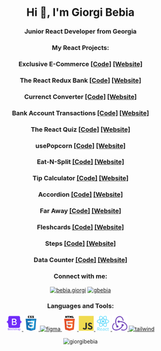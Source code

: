<h1 align="center">Hi 👋, I'm Giorgi Bebia</h1>
    <h3 align="center">Junior React Developer from Georgia</h3>

<h3 align="center">My React Projects:</h3>

<div align="center">
      <h3>
        Exclusive E-Commerce
        <a
          href="https://github.com/GiorgiBebia/Exclusive_E-Commerce"
          target="_blank"
          >[Code]</a
        >
        <a
          href="https://giorgibebia.github.io/Exclusive_E-Commerce/"
          target="_blank"
          >[Website]</a
        >
      </h3>
    </div>
    <div align="center">
      <h3>
        The React Redux Bank
        <a
          href="https://github.com/GiorgiBebia/The_React_Redux_Bank"
          target="_blank"
          >[Code]</a
        >
        <a
          href="https://giorgibebia.github.io/The_React_Redux_Bank/"
          target="_blank"
          >[Website]</a
        >
      </h3>
    </div>
    <div align="center">
      <h3>
        Currenct Converter
        <a
          href="https://github.com/GiorgiBebia/Currency_Converter"
          target="_blank"
          >[Code]</a
        >
        <a
          href="https://giorgibebia.github.io/Currency_Converter/"
          target="_blank"
          >[Website]</a
        >
      </h3>
    </div>
    <div align="center">
      <h3>
        Bank Account Transactions
        <a
          href="https://github.com/GiorgiBebia/Bank_Account_Transactions"
          target="_blank"
          >[Code]</a
        >
        <a
          href="https://giorgibebia.github.io/Bank_Account_Transactions/"
          target="_blank"
          >[Website]</a
        >
      </h3>
    </div>
    <div align="center">
      <h3>
        The React Quiz
        <a href="https://github.com/GiorgiBebia/The_React_Quiz" target="_blank"
          >[Code]</a
        >
        <a href="https://giorgibebia.github.io/The_React_Quiz/" target="_blank"
          >[Website]</a
        >
      </h3>
    </div>
    <div align="center">
      <h3>
        usePopcorn
        <a href="https://github.com/GiorgiBebia/usePopcorn" target="_blank"
          >[Code]</a
        >
        <a href="https://giorgibebia.github.io/usePopcorn/" target="_blank"
          >[Website]</a
        >
      </h3>
    </div>
    <div align="center">
      <h3>
        Eat-N-Split
        <a href="https://github.com/GiorgiBebia/Eat-N-Split" target="_blank"
          >[Code]</a
        >
        <a href="https://giorgibebia.github.io/Eat-N-Split/" target="_blank"
          >[Website]</a
        >
      </h3>
    </div>
    <div align="center">
      <h3>
        Tip Calculator
        <a href="https://github.com/GiorgiBebia/Tip_Calculator" target="_blank"
          >[Code]</a
        >
        <a href="https://giorgibebia.github.io/Tip_Calculator/" target="_blank"
          >[Website]</a
        >
      </h3>
    </div>
    <div align="center">
      <h3>
        Accordion
        <a href="https://github.com/GiorgiBebia/Accordion" target="_blank"
          >[Code]</a
        >
        <a href="https://giorgibebia.github.io/Accordion/" target="_blank"
          >[Website]</a
        >
      </h3>
    </div>
    <div align="center">
      <h3>
        Far Away
        <a href="https://github.com/GiorgiBebia/Far_Away" target="_blank"
          >[Code]</a
        >
        <a href="https://giorgibebia.github.io/Far_Away/" target="_blank"
          >[Website]</a
        >
      </h3>
    </div>
    <div align="center">
      <h3>
        Fleshcards
        <a href="https://github.com/GiorgiBebia/Flashcards" target="_blank"
          >[Code]</a
        >
        <a href="https://giorgibebia.github.io/Flashcards/" target="_blank"
          >[Website]</a
        >
      </h3>
    </div>
    <div align="center">
      <h3>
        Steps
        <a href="https://github.com/GiorgiBebia/Steps" target="_blank"
          >[Code]</a
        >
        <a href="https://giorgibebia.github.io/Steps/" target="_blank"
          >[Website]</a
        >
      </h3>
    </div>
    <div align="center">
      <h3>
        Data Counter
        <a href="https://github.com/GiorgiBebia/Data_Counter" target="_blank"
          >[Code]</a
        >
        <a href="https://giorgibebia.github.io/Data_Counter/" target="_blank"
          >[Website]</a
        >
      </h3>
    </div>

<h3 align="center">Connect with me:</h3>
    <p align="center">
      <a href="https://fb.com/bebia.giorgi" target="blank"
        ><img
          align="center"
          src="https://raw.githubusercontent.com/rahuldkjain/github-profile-readme-generator/master/src/images/icons/Social/facebook.svg"
          alt="bebia.giorgi"
          height="30"
          width="40"
      /></a>
      <a href="https://instagram.com/gbebia" target="blank"
        ><img
          align="center"
          src="https://raw.githubusercontent.com/rahuldkjain/github-profile-readme-generator/master/src/images/icons/Social/instagram.svg"
          alt="gbebia"
          height="30"
          width="40"
      /></a>
    </p>

 <h3 align="center">Languages and Tools:</h3>
    <p align="center">
      <a href="https://getbootstrap.com" target="_blank" rel="noreferrer">
        <img
          src="https://raw.githubusercontent.com/devicons/devicon/master/icons/bootstrap/bootstrap-plain-wordmark.svg"
          alt="bootstrap"
          width="40"
          height="40"
        />
      </a>
      <a href="https://www.w3schools.com/css/" target="_blank" rel="noreferrer">
        <img
          src="https://raw.githubusercontent.com/devicons/devicon/master/icons/css3/css3-original-wordmark.svg"
          alt="css3"
          width="40"
          height="40"
        />
      </a>
      <a href="https://www.figma.com/" target="_blank" rel="noreferrer">
        <img
          src="https://www.vectorlogo.zone/logos/figma/figma-icon.svg"
          alt="figma"
          width="40"
          height="40"
        />
      </a>
      <a href="https://www.w3.org/html/" target="_blank" rel="noreferrer">
        <img
          src="https://raw.githubusercontent.com/devicons/devicon/master/icons/html5/html5-original-wordmark.svg"
          alt="html5"
          width="40"
          height="40"
        />
      </a>
      <a
        href="https://developer.mozilla.org/en-US/docs/Web/JavaScript"
        target="_blank"
        rel="noreferrer"
      >
        <img
          src="https://raw.githubusercontent.com/devicons/devicon/master/icons/javascript/javascript-original.svg"
          alt="javascript"
          width="40"
          height="40"
        />
      </a>
      <a href="https://reactjs.org/" target="_blank" rel="noreferrer">
        <img
          src="https://raw.githubusercontent.com/devicons/devicon/master/icons/react/react-original-wordmark.svg"
          alt="react"
          width="40"
          height="40"
        />
      </a>
      <a href="https://redux.js.org" target="_blank" rel="noreferrer">
        <img
          src="https://raw.githubusercontent.com/devicons/devicon/master/icons/redux/redux-original.svg"
          alt="redux"
          width="40"
          height="40"
        />
      </a>
      <a href="https://tailwindcss.com/" target="_blank" rel="noreferrer">
        <img
          src="https://www.vectorlogo.zone/logos/tailwindcss/tailwindcss-icon.svg"
          alt="tailwind"
          width="40"
          height="40"
        />
      </a>
    </p>

<p align="center">
      <img
        align="center"
        src="https://github-readme-stats.vercel.app/api/top-langs?username=giorgibebia&show_icons=true&locale=en&layout=compact"
        alt="giorgibebia"
      />
    </p>
